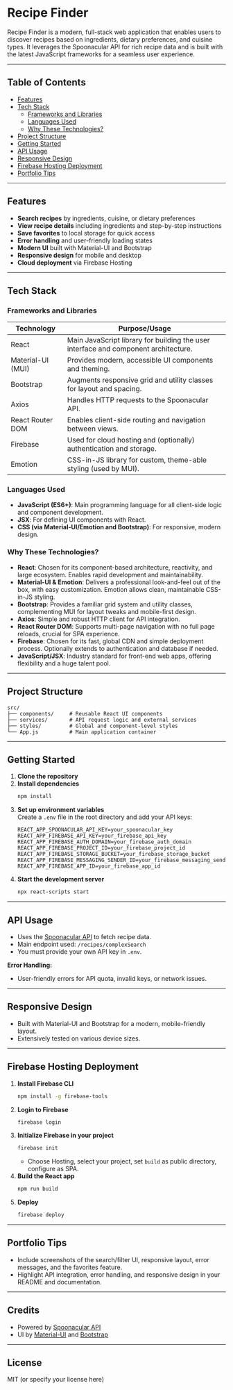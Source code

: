 # Recipe Finder

Recipe Finder is a modern, full-stack web application that enables users to discover recipes based on ingredients, dietary preferences, and cuisine types. It leverages the Spoonacular API for rich recipe data and is built with the latest JavaScript frameworks for a seamless user experience.

---

## Table of Contents

- [Features](#features)
- [Tech Stack](#tech-stack)
  - [Frameworks and Libraries](#frameworks-and-libraries)
  - [Languages Used](#languages-used)
  - [Why These Technologies?](#why-these-technologies)
- [Project Structure](#project-structure)
- [Getting Started](#getting-started)
- [API Usage](#api-usage)
- [Responsive Design](#responsive-design)
- [Firebase Hosting Deployment](#firebase-hosting-deployment)
- [Portfolio Tips](#portfolio-tips)

---

## Features

- **Search recipes** by ingredients, cuisine, or dietary preferences
- **View recipe details** including ingredients and step-by-step instructions
- **Save favorites** to local storage for quick access
- **Error handling** and user-friendly loading states
- **Modern UI** built with Material-UI and Bootstrap
- **Responsive design** for mobile and desktop
- **Cloud deployment** via Firebase Hosting

---

## Tech Stack

### Frameworks and Libraries

| Technology         | Purpose/Usage                                                                                   |
|--------------------|------------------------------------------------------------------------------------------------|
| React              | Main JavaScript library for building the user interface and component architecture.             |
| Material-UI (MUI)  | Provides modern, accessible UI components and theming.                                         |
| Bootstrap          | Augments responsive grid and utility classes for layout and spacing.                           |
| Axios              | Handles HTTP requests to the Spoonacular API.                                                  |
| React Router DOM   | Enables client-side routing and navigation between views.                                      |
| Firebase           | Used for cloud hosting and (optionally) authentication and storage.                            |
| Emotion            | CSS-in-JS library for custom, theme-able styling (used by MUI).                                |

### Languages Used

- **JavaScript (ES6+)**: Main programming language for all client-side logic and component development.
- **JSX**: For defining UI components with React.
- **CSS (via Material-UI/Emotion and Bootstrap)**: For responsive, modern design.

### Why These Technologies?

- **React**: Chosen for its component-based architecture, reactivity, and large ecosystem. Enables rapid development and maintainability.
- **Material-UI & Emotion**: Delivers a professional look-and-feel out of the box, with easy customization. Emotion allows clean, maintainable CSS-in-JS styling.
- **Bootstrap**: Provides a familiar grid system and utility classes, complementing MUI for layout tweaks and mobile-first design.
- **Axios**: Simple and robust HTTP client for API integration.
- **React Router DOM**: Supports multi-page navigation with no full page reloads, crucial for SPA experience.
- **Firebase**: Chosen for its fast, global CDN and simple deployment process. Optionally extends to authentication and database if needed.
- **JavaScript/JSX**: Industry standard for front-end web apps, offering flexibility and a huge talent pool.

---

## Project Structure

```
src/
├── components/     # Reusable React UI components
├── services/       # API request logic and external services
├── styles/         # Global and component-level styles
└── App.js          # Main application container
```

---

## Getting Started

1. **Clone the repository**
2. **Install dependencies**
   ```bash
   npm install
   ```
3. **Set up environment variables**  
   Create a `.env` file in the root directory and add your API keys:
   ```
   REACT_APP_SPOONACULAR_API_KEY=your_spoonacular_key
   REACT_APP_FIREBASE_API_KEY=your_firebase_api_key
   REACT_APP_FIREBASE_AUTH_DOMAIN=your_firebase_auth_domain
   REACT_APP_FIREBASE_PROJECT_ID=your_firebase_project_id
   REACT_APP_FIREBASE_STORAGE_BUCKET=your_firebase_storage_bucket
   REACT_APP_FIREBASE_MESSAGING_SENDER_ID=your_firebase_messaging_sender_id
   REACT_APP_FIREBASE_APP_ID=your_firebase_app_id
   ```
4. **Start the development server**
   ```bash
   npx react-scripts start
   ```

---

## API Usage

- Uses the [Spoonacular API](https://spoonacular.com/food-api) to fetch recipe data.
- Main endpoint used: `/recipes/complexSearch`
- You must provide your own API key in `.env`.

**Error Handling:**  
- User-friendly errors for API quota, invalid keys, or network issues.

---

## Responsive Design

- Built with Material-UI and Bootstrap for a modern, mobile-friendly layout.
- Extensively tested on various device sizes.

---

## Firebase Hosting Deployment

1. **Install Firebase CLI**
   ```bash
   npm install -g firebase-tools
   ```
2. **Login to Firebase**
   ```bash
   firebase login
   ```
3. **Initialize Firebase in your project**
   ```bash
   firebase init
   ```
   - Choose Hosting, select your project, set `build` as public directory, configure as SPA.
4. **Build the React app**
   ```bash
   npm run build
   ```
5. **Deploy**
   ```bash
   firebase deploy
   ```

---

## Portfolio Tips

- Include screenshots of the search/filter UI, responsive layout, error messages, and the favorites feature.
- Highlight API integration, error handling, and responsive design in your README and documentation.

---

## Credits

- Powered by [Spoonacular API](https://spoonacular.com/food-api)
- UI by [Material-UI](https://mui.com/) and [Bootstrap](https://getbootstrap.com/)

---

## License

MIT (or specify your license here)
